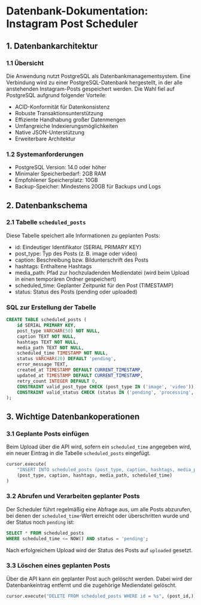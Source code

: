 # Datenbank-Dokumentation: Instagram Post Scheduler

## 1. Datenbankarchitektur

### 1.1 Übersicht

Die Anwendung nutzt PostgreSQL als Datenbankmanagementsystem. Eine Verbindung wird zu einer PostgreSQL-Datenbank hergestellt, in der alle anstehenden Instagram-Posts gespeichert werden. Die Wahl fiel auf PostgreSQL aufgrund folgender Vorteile:

- ACID-Konformität für Datenkonsistenz
- Robuste Transaktionsunterstützung
- Effiziente Handhabung großer Datenmengen
- Umfangreiche Indexierungsmöglichkeiten
- Native JSON-Unterstützung
- Erweiterbare Architektur

### 1.2 Systemanforderungen

- PostgreSQL Version: 14.0 oder höher
- Minimaler Speicherbedarf: 2GB RAM
- Empfohlener Speicherplatz: 10GB
- Backup-Speicher: Mindestens 20GB für Backups und Logs

## 2. Datenbankschema

### 2.1 Tabelle ```scheduled_posts```

Diese Tabelle speichert alle Informationen zu geplanten Posts:

*   id: Eindeutiger Identifikator (SERIAL PRIMARY KEY)
*   post_type: Typ des Posts (z. B. image oder video)
*   caption: Beschreibung bzw. Bildunterschrift des Posts
*   hashtags: Enthaltene Hashtags
*   media_path: Pfad zur hochzuladenden Mediendatei (wird beim Upload in einen temporären Ordner gespeichert)
*   scheduled_time: Geplanter Zeitpunkt für den Post (TIMESTAMP)
*   status: Status des Posts (pending oder uploaded)

### SQL zur Erstellung der Tabelle


```sql
CREATE TABLE scheduled_posts (
    id SERIAL PRIMARY KEY,
    post_type VARCHAR(50) NOT NULL,
    caption TEXT NOT NULL,
    hashtags TEXT NOT NULL,
    media_path TEXT NOT NULL,
    scheduled_time TIMESTAMP NOT NULL,
    status VARCHAR(20) DEFAULT 'pending',
    error_message TEXT,
    created_at TIMESTAMP DEFAULT CURRENT_TIMESTAMP,
    updated_at TIMESTAMP DEFAULT CURRENT_TIMESTAMP,
    retry_count INTEGER DEFAULT 0,
    CONSTRAINT valid_post_type CHECK (post_type IN ('image', 'video')),
    CONSTRAINT valid_status CHECK (status IN ('pending', 'processing', 'uploaded', 'failed'))
);
```
## 3. Wichtige Datenbankoperationen

### 3.1 Geplante Posts einfügen
Beim Upload über die API wird, sofern ein ```scheduled_time``` angegeben wird, ein neuer Eintrag in die Tabelle ```scheduled_posts``` eingefügt.

```python
cursor.execute(
    "INSERT INTO scheduled_posts (post_type, caption, hashtags, media_path, scheduled_time) VALUES (%s, %s, %s, %s, %s)",
    (post_type, caption, hashtags, media_path, scheduled_time)
)
```

### 3.2 Abrufen und Verarbeiten geplanter Posts
Der Scheduler führt regelmäßig eine Abfrage aus, um alle Posts abzurufen, bei denen der ```scheduled_time```-Wert erreicht oder überschritten wurde und der Status noch ```pending``` ist:

```sql
SELECT * FROM scheduled_posts 
WHERE scheduled_time <= NOW() AND status = 'pending';
```
Nach erfolgreichem Upload wird der Status des Posts auf ```uploaded``` gesetzt.

### 3.3 Löschen eines geplanten Posts
Über die API kann ein geplanter Post auch gelöscht werden. Dabei wird der Datenbankeintrag entfernt und die zugehörige Mediendatei gelöscht.

```python
cursor.execute("DELETE FROM scheduled_posts WHERE id = %s", (post_id,))
```